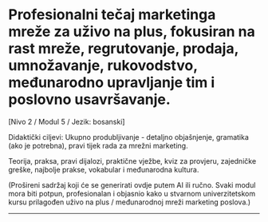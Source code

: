 # Profesionalni tečaj marketinga mreže za uživo na plus, fokusiran na rast mreže, regrutovanje, prodaja, umnožavanje, rukovodstvo, međunarodno upravljanje tim i poslovno usavršavanje.


[Nivo 2 / Modul 5 / Jezik: bosanski]

Didaktički ciljevi: Ukupno produbljivanje - detaljno objašnjenje, gramatika (ako je potrebna), pravi tijek rada za mrežni marketing.

Teorija, praksa, pravi dijalozi, praktične vježbe, kviz za provjeru, zajedničke greške, najbolje prakse, vokabular i međunarodna kultura.


(Prošireni sadržaj koji će se generirati ovdje putem AI ili ručno. Svaki modul mora biti potpun, profesionalan i objasnio kako u stvarnom univerzitetskom kursu prilagođen uživo na plus / međunarodnoj mreži marketing poslova.)

---